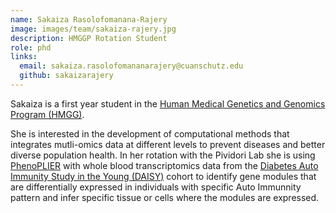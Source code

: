 ```yaml
---
name: Sakaiza Rasolofomanana-Rajery
image: images/team/sakaiza-rajery.jpg
description: HMGGP Rotation Student
role: phd
links:
  email: sakaiza.rasolofomananarajery@cuanschutz.edu
  github: sakaizarajery
---
```


Sakaiza is a first year student in the [Human Medical Genetics and Genomics Program (HMGG)](https://www.cuanschutz.edu/graduate-programs/human-medical-genetics-and-genomics/home).

She is interested in the development of computational methods that integrates mutli-omics data at different levels to prevent diseases and better diverse population health.
In her rotation with the Pividori Lab she is using [PhenoPLIER](https://github.com/greenelab/phenoplier) with whole blood transcriptomics data from the [Diabetes Auto Immunity Study in the Young (DAISY)](https://medschool.cuanschutz.edu/barbara-davis-center-for-diabetes/research/clinical-epidemiology/daisy-research) cohort to identify gene modules that are differentially expressed in individuals with specific Auto Immunnity pattern and infer specific tissue or cells where the modules are expressed.

